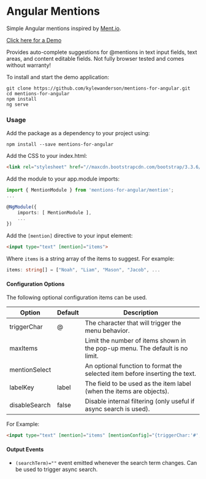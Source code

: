 # Angular Mentions

Simple Angular mentions inspired by [Ment.io](https://github.com/jeff-collins/ment.io).

[Click here for a Demo](https://github.com/kylewanderson/mentions-for-angular)

Provides auto-complete suggestions for @mentions in text input fields, text areas,
and content editable fields. Not fully browser tested and comes without warranty!

To install and start the demo application:

    git clone https://github.com/kylewanderson/mentions-for-angular.git
    cd mentions-for-angular
    npm install
    ng serve

### Usage

Add the package as a dependency to your project using:

    npm install --save mentions-for-angular

Add the CSS to your index.html:

```html
<link rel="stylesheet" href="//maxcdn.bootstrapcdn.com/bootstrap/3.3.6/css/bootstrap.min.css">
```

Add the module to your app.module imports:

```typescript
import { MentionModule } from 'mentions-for-angular/mention';
...

@NgModule({
    imports: [ MentionModule ],
    ...
})
```

Add the `[mention]` directive to your input element:

```html
<input type="text" [mention]="items">
```

Where `items` is a string array of the items to suggest. For example:

```typescript
items: string[] = ["Noah", "Liam", "Mason", "Jacob", ...
```

#### Configuration Options

The following optional configuration items can be used.

| Option        | Default  | Description |
| ---           | ---      | ---         |
| triggerChar   | @        | The character that will trigger the menu behavior. |
| maxItems      |          | Limit the number of items shown in the pop-up menu. The default is no limit. |
| mentionSelect |          | An optional function to format the selected item before inserting the text. |
| labelKey      | label    | The field to be used as the item label (when the items are objects). |
| disableSearch | false    | Disable internal filtering (only useful if async search is used). |

For Example: 

```html
<input type="text" [mention]="items" [mentionConfig]="{triggerChar:'#',maxItems:10,labelKey:'name'}">
```

#### Output Events

- `(searchTerm)=""` event emitted whenever the search term changes. Can be used to trigger async search.
